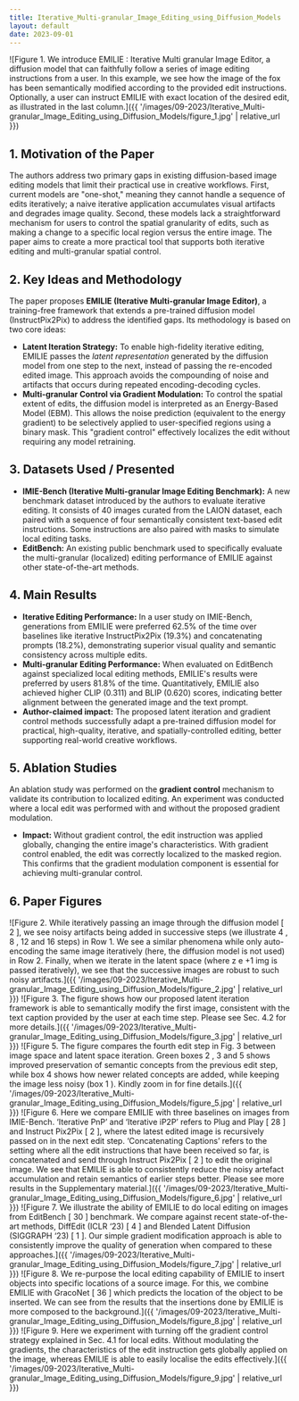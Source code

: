```yaml
---
title: Iterative_Multi-granular_Image_Editing_using_Diffusion_Models
layout: default
date: 2023-09-01
---
```

![Figure 1. We introduce EMILIE : Iterative Multi granular Image Editor, a diffusion model that can faithfully follow a series of image editing instructions from a user. In this example, we see how the image of the fox has been semantically modified according to the provided edit instructions. Optionally, a user can instruct EMILIE with exact location of the desired edit, as illustrated in the last column.]({{ '/images/09-2023/Iterative_Multi-granular_Image_Editing_using_Diffusion_Models/figure_1.jpg' | relative_url }})
## 1. Motivation of the Paper
The authors address two primary gaps in existing diffusion-based image editing models that limit their practical use in creative workflows. First, current models are "one-shot," meaning they cannot handle a sequence of edits iteratively; a naive iterative application accumulates visual artifacts and degrades image quality. Second, these models lack a straightforward mechanism for users to control the spatial granularity of edits, such as making a change to a specific local region versus the entire image. The paper aims to create a more practical tool that supports both iterative editing and multi-granular spatial control.

## 2. Key Ideas and Methodology
The paper proposes **EMILIE (Iterative Multi-granular Image Editor)**, a training-free framework that extends a pre-trained diffusion model (InstructPix2Pix) to address the identified gaps. Its methodology is based on two core ideas:
-   **Latent Iteration Strategy:** To enable high-fidelity iterative editing, EMILIE passes the *latent representation* generated by the diffusion model from one step to the next, instead of passing the re-encoded edited image. This approach avoids the compounding of noise and artifacts that occurs during repeated encoding-decoding cycles.
-   **Multi-granular Control via Gradient Modulation:** To control the spatial extent of edits, the diffusion model is interpreted as an Energy-Based Model (EBM). This allows the noise prediction (equivalent to the energy gradient) to be selectively applied to user-specified regions using a binary mask. This "gradient control" effectively localizes the edit without requiring any model retraining.

## 3. Datasets Used / Presented
-   **IMIE-Bench (Iterative Multi-granular Image Editing Benchmark):** A new benchmark dataset introduced by the authors to evaluate iterative editing. It consists of 40 images curated from the LAION dataset, each paired with a sequence of four semantically consistent text-based edit instructions. Some instructions are also paired with masks to simulate local editing tasks.
-   **EditBench:** An existing public benchmark used to specifically evaluate the multi-granular (localized) editing performance of EMILIE against other state-of-the-art methods.

## 4. Main Results
-   **Iterative Editing Performance:** In a user study on IMIE-Bench, generations from EMILIE were preferred 62.5% of the time over baselines like iterative InstructPix2Pix (19.3%) and concatenating prompts (18.2%), demonstrating superior visual quality and semantic consistency across multiple edits.
-   **Multi-granular Editing Performance:** When evaluated on EditBench against specialized local editing methods, EMILIE's results were preferred by users 81.8% of the time. Quantitatively, EMILIE also achieved higher CLIP (0.311) and BLIP (0.620) scores, indicating better alignment between the generated image and the text prompt.
-   **Author-claimed impact:** The proposed latent iteration and gradient control methods successfully adapt a pre-trained diffusion model for practical, high-quality, iterative, and spatially-controlled editing, better supporting real-world creative workflows.

## 5. Ablation Studies
An ablation study was performed on the **gradient control** mechanism to validate its contribution to localized editing. An experiment was conducted where a local edit was performed with and without the proposed gradient modulation.
-   **Impact:** Without gradient control, the edit instruction was applied globally, changing the entire image's characteristics. With gradient control enabled, the edit was correctly localized to the masked region. This confirms that the gradient modulation component is essential for achieving multi-granular control.

## 6. Paper Figures
![Figure 2. While iteratively passing an image through the diffusion model [ 2 ], we see noisy artifacts being added in successive steps (we illustrate 4 , 8 , 12 and 16 steps) in Row 1. We see a similar phenomena while only auto-encoding the same image iteratively (here, the diffusion model is not used) in Row 2. Finally, when we iterate in the latent space (where z e +1 img is passed iteratively), we see that the successive images are robust to such noisy artifacts.]({{ '/images/09-2023/Iterative_Multi-granular_Image_Editing_using_Diffusion_Models/figure_2.jpg' | relative_url }})
![Figure 3. The figure shows how our proposed latent iteration framework is able to semantically modify the first image, consistent with the text caption provided by the user at each time step. Please see Sec. 4.2 for more details.]({{ '/images/09-2023/Iterative_Multi-granular_Image_Editing_using_Diffusion_Models/figure_3.jpg' | relative_url }})
![Figure 5. The figure compares the fourth edit step in Fig. 3 between image space and latent space iteration. Green boxes 2 , 3 and 5 shows improved preservation of semantic concepts from the previous edit step, while box 4 shows how newer related concepts are added, while keeping the image less noisy (box 1 ). Kindly zoom in for fine details.]({{ '/images/09-2023/Iterative_Multi-granular_Image_Editing_using_Diffusion_Models/figure_5.jpg' | relative_url }})
![Figure 6. Here we compare EMILIE with three baselines on images from IMIE-Bench. ‘Iterative PnP’ and ‘Iterative iP2P’ refers to Plug and Play [ 28 ] and Instruct Pix2Pix [ 2 ], where the latest edited image is recursively passed on in the next edit step. ‘Concatenating Captions’ refers to the setting where all the edit instructions that have been received so far, is concatenated and send through Instruct Pix2Pix [ 2 ] to edit the original image. We see that EMILIE is able to consistently reduce the noisy artefact accumulation and retain semantics of earlier steps better. Please see more results in the Supplementary material.]({{ '/images/09-2023/Iterative_Multi-granular_Image_Editing_using_Diffusion_Models/figure_6.jpg' | relative_url }})
![Figure 7. We illustrate the ability of EMILIE to do local editing on images from EditBench [ 30 ] benchmark. We compare against recent state-of-the-art methods, DiffEdit (ICLR ‘23) [ 4 ] and Blended Latent Diffusion (SIGGRAPH ‘23) [ 1 ]. Our simple gradient modification approach is able to consistently improve the quality of generation when compared to these approaches.]({{ '/images/09-2023/Iterative_Multi-granular_Image_Editing_using_Diffusion_Models/figure_7.jpg' | relative_url }})
![Figure 8. We re-purpose the local editing capability of EMILIE to insert objects into specific locations of a source image. For this, we combine EMILIE with GracoNet [ 36 ] which predicts the location of the object to be inserted. We can see from the results that the insertions done by EMILIE is more composed to the background.]({{ '/images/09-2023/Iterative_Multi-granular_Image_Editing_using_Diffusion_Models/figure_8.jpg' | relative_url }})
![Figure 9. Here we experiment with turning off the gradient control strategy explained in Sec. 4.1 for local edits. Without modulating the gradients, the characteristics of the edit instruction gets globally applied on the image, whereas EMILIE is able to easily localise the edits effectively.]({{ '/images/09-2023/Iterative_Multi-granular_Image_Editing_using_Diffusion_Models/figure_9.jpg' | relative_url }})
